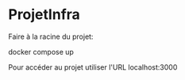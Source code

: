 # ProjetInfra

Faire à la racine du projet:

docker compose up 

Pour accéder au projet utiliser l'URL localhost:3000